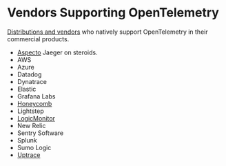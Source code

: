 # Vendors Supporting OpenTelemetry

[Distributions and vendors](https://opentelemetry.io/vendors/) who natively support OpenTelemetry in their commercial products.

- [Aspecto](collectors/aspecto.md) Jaeger on steroids.
- AWS
- Azure
- Datadog
- Dynatrace
- Elastic
- Grafana Labs
- [Honeycomb](collectors/honeycomb.md)
- Lightstep
- [LogicMonitor](collectors/logicmonitor.md)
- New Relic
- Sentry Software
- Splunk
- Sumo Logic
- [Uptrace](collectors/uptrace.md)
